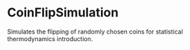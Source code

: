 # CoinFlipSimulation
Simulates the flipping of randomly chosen coins for statistical thermodynamics introduction.
